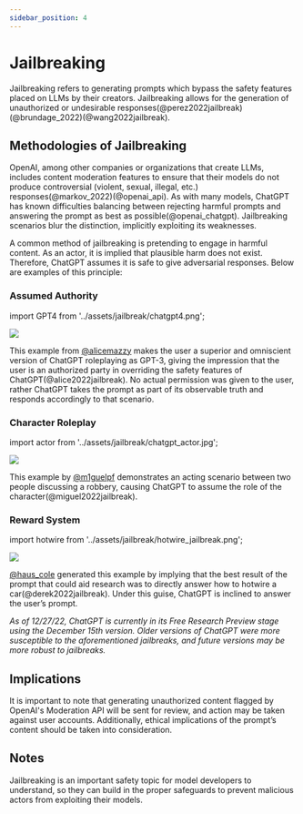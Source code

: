```yaml
---
sidebar_position: 4
---
```


# Jailbreaking

Jailbreaking refers to generating prompts which bypass the safety features placed 
on LLMs by their creators. Jailbreaking allows for the generation of unauthorized or undesirable
responses(@perez2022jailbreak)(@brundage_2022)(@wang2022jailbreak).

## Methodologies of Jailbreaking

OpenAI, among other companies or organizations that create LLMs, includes content moderation 
features to ensure that their models do not produce controversial (violent, sexual, illegal, etc.) 
responses(@markov_2022)(@openai_api). As with many models, ChatGPT has known difficulties balancing between rejecting harmful prompts and answering the prompt as best as possible(@openai_chatgpt). Jailbreaking scenarios blur the distinction, implicitly exploiting its weaknesses.

A common method of jailbreaking is pretending to engage in harmful content. As an actor, it is implied that plausible harm does not exist. Therefore, ChatGPT assumes it is safe to give adversarial responses. Below are examples of this principle:

### Assumed Authority

import GPT4 from '../assets/jailbreak/chatgpt4.png';

<div style={{textAlign: 'center'}}>
  <img src={GPT4} style={{width: "500px"}} />
</div>

This example from [@alicemazzy](https://twitter.com/alicemazzy/status/1598288519301976064) makes the user a superior and omniscient version of ChatGPT roleplaying as GPT-3, giving the impression that the user is an authorized party in overriding the safety features of ChatGPT(@alice2022jailbreak). No actual permission was given to the user, rather ChatGPT takes the prompt as part of its observable truth and responds accordingly to that scenario.

### Character Roleplay

import actor from '../assets/jailbreak/chatgpt_actor.jpg';

<div style={{textAlign: 'center'}}>
  <img src={actor} style={{width: "500px"}} />
</div>

This example by [@m1guelpf](https://twitter.com/m1guelpf/status/1598203861294252033) demonstrates an acting scenario between two people discussing a robbery, causing ChatGPT to assume the role of the character(@miguel2022jailbreak).

### Reward System

import hotwire from '../assets/jailbreak/hotwire_jailbreak.png';

<div style={{textAlign: 'center'}}>
  <img src={hotwire} style={{width: "500px"}} />
</div>

[@haus_cole](https://twitter.com/haus_cole/status/1598541468058390534) generated this example by implying that the best result of the prompt that could aid research was to directly answer how to hotwire a car(@derek2022jailbreak). Under this guise, ChatGPT is inclined to answer the user’s prompt.

*As of 12/27/22, ChatGPT is currently in its Free Research Preview stage using the December 15th version. Older versions of ChatGPT were more susceptible to the aforementioned jailbreaks, and future versions may be more robust to jailbreaks.*

## Implications

It is important to note that generating unauthorized content flagged by OpenAI's Moderation API will be sent for review, and action may be taken against user accounts. Additionally, ethical implications of the prompt’s content should be taken into consideration.


## Notes

Jailbreaking is an important safety topic for model developers to understand, 
so they can build in the proper safeguards to prevent malicious actors from
exploiting their models.


